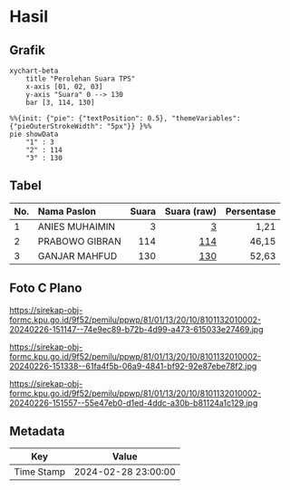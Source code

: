 # Hasil

## Grafik

```mermaid
xychart-beta
    title "Perolehan Suara TPS"
    x-axis [01, 02, 03]
    y-axis "Suara" 0 --> 130
    bar [3, 114, 130]
```

```mermaid
%%{init: {"pie": {"textPosition": 0.5}, "themeVariables": {"pieOuterStrokeWidth": "5px"}} }%%
pie showData
    "1" : 3
    "2" : 114
    "3" : 130
```

## Tabel

| No. | Nama Paslon    | Suara | Suara (raw) | Persentase |
|:--- |:-------------- | -----:| -----------:| ----------:|
| 1   | ANIES MUHAIMIN | 3     | [3][p-1]    | 1,21       |
| 2   | PRABOWO GIBRAN | 114   | [114][p-2]  | 46,15      |
| 3   | GANJAR MAHFUD  | 130   | [130][p-3]  | 52,63      |


[p-1]: https://github.com/gigit-pemilu/pemilu-2024-81-maluku/blob/main/pilpres/hitung-suara/sub/81-maluku/sub/01-maluku-tengah/sub/13-pulau-haruku/sub/2010-kariu/sub/002-tps/sub/paslon-1.txt
[p-2]: https://github.com/gigit-pemilu/pemilu-2024-81-maluku/blob/main/pilpres/hitung-suara/sub/81-maluku/sub/01-maluku-tengah/sub/13-pulau-haruku/sub/2010-kariu/sub/002-tps/sub/paslon-2.txt
[p-3]: https://github.com/gigit-pemilu/pemilu-2024-81-maluku/blob/main/pilpres/hitung-suara/sub/81-maluku/sub/01-maluku-tengah/sub/13-pulau-haruku/sub/2010-kariu/sub/002-tps/sub/paslon-3.txt

## Foto C Plano

https://sirekap-obj-formc.kpu.go.id/9f52/pemilu/ppwp/81/01/13/20/10/8101132010002-20240226-151147--74e9ec89-b72b-4d99-a473-615033e27469.jpg

https://sirekap-obj-formc.kpu.go.id/9f52/pemilu/ppwp/81/01/13/20/10/8101132010002-20240226-151338--61fa4f5b-06a9-4841-bf92-92e87ebe78f2.jpg

https://sirekap-obj-formc.kpu.go.id/9f52/pemilu/ppwp/81/01/13/20/10/8101132010002-20240226-151557--55e47eb0-d1ed-4ddc-a30b-b81124a1c129.jpg


## Metadata

| Key        | Value               |
| ---------- | ------------------- |
| Time Stamp | 2024-02-28 23:00:00 |



